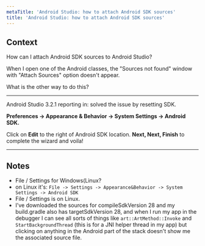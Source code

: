 ```yaml
---
metaTitle: 'Android Studio: how to attach Android SDK sources'
title: 'Android Studio: how to attach Android SDK sources'
---
```


## Context

How can I attach Android SDK sources to Android Studio? 


When I open one of the Android classes, the "Sources not found" window with "Attach Sources" option doesn't appear.


What is the other way to do this?



---

Android Studio 3.2.1 reporting in: 
solved the issue by resetting SDK.


**Preferences -> Appearance & Behavior -> System Settings -> Android SDK.**


Click on **Edit** to the right of Android SDK location.
**Next, Next, Finish** to complete the wizard and voila!



---

## Notes

-  File / Settings for Windows(Linux?
- on Linux it's: `File -> Settings -> Appearance&Behavior -> System Settings -> Android SDK`
-  File / Settings is on Linux.
- I've downloaded the sources for compileSdkVersion 28 and my build.gradle also has targetSdkVersion 28, and when I run my app in the debugger I can see all sorts of things like `art::ArtMethod::Invoke` and `StartBackgroundThread` (this is for a JNI helper thread in my app) but clicking on anything in the Android part of the stack doesn't show me the associated source file.

